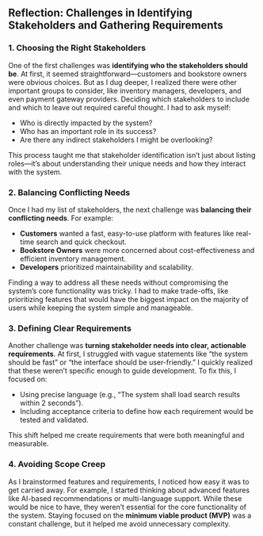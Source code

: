 ## Reflection: Challenges in Identifying Stakeholders and Gathering Requirements

### 1. Choosing the Right Stakeholders
One of the first challenges was **identifying who the stakeholders should be**. At first, it seemed straightforward—customers and bookstore owners were obvious choices. But as I dug deeper, I realized there were other important groups to consider, like inventory managers, developers, and even payment gateway providers. Deciding which stakeholders to include and which to leave out required careful thought. I had to ask myself:
- Who is directly impacted by the system?
- Who has an important role in its success?
- Are there any indirect stakeholders I might be overlooking?

This process taught me that stakeholder identification isn’t just about listing roles—it’s about understanding their unique needs and how they interact with the system.

### 2. Balancing Conflicting Needs
Once I had my list of stakeholders, the next challenge was **balancing their conflicting needs**. For example:
- **Customers** wanted a fast, easy-to-use platform with features like real-time search and quick checkout.
- **Bookstore Owners** were more concerned about cost-effectiveness and efficient inventory management.
- **Developers** prioritized maintainability and scalability.

Finding a way to address all these needs without compromising the system’s core functionality was tricky. I had to make trade-offs, like prioritizing features that would have the biggest impact on the majority of users while keeping the system simple and manageable.

### 3. Defining Clear Requirements
Another challenge was **turning stakeholder needs into clear, actionable requirements**. At first, I struggled with vague statements like “the system should be fast” or “the interface should be user-friendly.” I quickly realized that these weren’t specific enough to guide development. To fix this, I focused on:
- Using precise language (e.g., “The system shall load search results within 2 seconds”).
- Including acceptance criteria to define how each requirement would be tested and validated.

This shift helped me create requirements that were both meaningful and measurable.

### 4. Avoiding Scope Creep
As I brainstormed features and requirements, I noticed how easy it was to get carried away. For example, I started thinking about advanced features like AI-based recommendations or multi-language support. While these would be nice to have, they weren’t essential for the core functionality of the system. Staying focused on the **minimum viable product (MVP)** was a constant challenge, but it helped me avoid unnecessary complexity.




